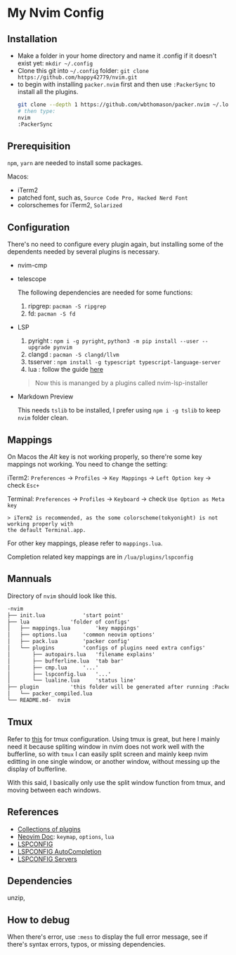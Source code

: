 # My Nvim Config
## Installation
- Make a folder in your home directory and name it .config if it doesn't exist yet: `mkdir ~/.config`
- Clone this git into `~/.config` folder: 
	`git clone https://github.com/happy42779/nvim.git`
- to begin with installing `packer.nvim` first and then use `:PackerSync` to install all the plugins.
	```sh	
	git clone --depth 1 https://github.com/wbthomason/packer.nvim ~/.local/share/nvim/site/pack/packer/start/packer.nvim
	# then type:
	nvim
	:PackerSync
	```
## Prerequisition
`npm`, `yarn` are needed to install some packages.

Macos: 
+ iTerm2
+ patched font, such as, `Source Code Pro, Hacked Nerd Font`
+ colorschemes for iTerm2, `Solarized`


## Configuration
There's no need to configure every plugin again, but installing some of the dependents needed by several plugins is necessary.
- nvim-cmp
	

- telescope

	The following dependencies are needed for some functions:

	1. ripgrep: `pacman -S ripgrep`
	2. fd: `pacman -S fd`

- LSP 

	1. pyright	: 
	`npm i -g pyright`, `python3 -m pip install --user --upgrade pynvim`
	2. clangd	: `pacman -S clangd/llvm`
	3. tsserver : `npm install -g typescript typescript-language-server`
	4. lua		: follow the guide [here](https://github.com/sumneko/lua-language-server/wiki/Build-and-Run)
	> Now this is mananged by a plugins called nvim-lsp-installer

- Markdown Preview

	This needs `tslib` to be installed, I prefer using `npm i -g tslib` to keep `nvim` folder clean.


## Mappings

On Macos the *Alt* key is not working properly, so there're some key mappings not working. You need to change the setting: 

iTerm2: `Preferences` -> `Profiles` -> `Key Mappings` -> `Left Option key` -> check `Esc+`

Terminal: `Preferences` -> `Profiles` -> `Keyboard` -> check `Use Option as Meta key`

	> iTerm2 is recommended, as the some colorscheme(tokyonight) is not working properly with 
	the default Terminal.app.

For other key mappings, please refer to `mappings.lua`. 

Completion related key mappings are in `/lua/plugins/lspconfig`
 

## Mannuals
Directory of `nvim` should look like this.
```md
-nvim
├── init.lua			'start point'
├── lua				'folder of configs'	
│   ├── mappings.lua		'key mappings'	
│   ├── options.lua		'common neovim options'	
│   ├── pack.lua		'packer config'
│   └── plugins			'configs of plugins need extra configs'
│       ├── autopairs.lua	'filename explains'
│       ├── bufferline.lua	'tab bar'
│       ├── cmp.lua		'...'
│       ├── lspconfig.lua	'...'
│       └── lualine.lua		'status line'	
├── plugin			'this folder will be generated after running :PackerCompile'
│   └── packer_compiled.lua	
└── README.md-	nvim

```

## Tmux
Refer to [this](https://github.com/happy42779/.dotfiles.git) for tmux configuration. Using tmux is great, but here I mainly need it because spliting window in nvim does not work well with the bufferline, so with `tmux` I can easily split screen and mainly keep nvim editting in one single window, or another window, without messing up the display of bufferline.

With this said, I basically only use the split window function from tmux, and moving between each windows.

## References
- [Collections of plugins](https://github.com/rockerBOO/awesome-neovim)
- [Neovim Doc](https://neovim.io/doc/user/index.html): `keymap`, `options`, `lua`
- [LSPCONFIG](https://github.com/neovim/nvim-lspconfig)
- [LSPCONFIG AutoCompletion](https://github.com/neovim/nvim-lspconfig/wiki/Autocompletion)
- [LSPCONFIG Servers](https://github.com/neovim/nvim-lspconfig/blob/master/doc/server_configurations.md)


## Dependencies
unzip,

## How to debug
When there's error, use `:mess` to display the full error message, see if there's syntax errors, typos, or missing dependencies.
